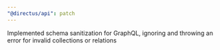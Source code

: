 ```yaml
---
"@directus/api": patch
---
```


Implemented schema sanitization for GraphQL, ignoring and throwing an error for invalid collections or relations
